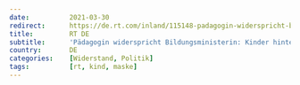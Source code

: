 ```yaml
---
date:          2021-03-30
redirect:      https://de.rt.com/inland/115148-padagogin-widerspricht-bildungsministerin-kinder-hinter/
title:         RT DE
subtitle:      'Pädagogin widerspricht Bildungsministerin: Kinder hinter Masken zu zwingen ist ein Verbrechen'
country:       DE
categories:    [Widerstand, Politik]
tags:          [rt, kind, maske]
---
```

